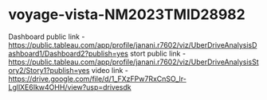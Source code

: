# voyage-vista-NM2023TMID28982
Dashboard public link - https://public.tableau.com/app/profile/janani.r7602/viz/UberDriveAnalysisDashboard1/Dashboard2?publish=yes
stort public link - https://public.tableau.com/app/profile/janani.r7602/viz/UberDriveAnalysisStory2/Story1?publish=yes
video link - https://drive.google.com/file/d/1_FXzFPw7RxCnSO_lr-LgllXE6Ikw4OHH/view?usp=drivesdk
